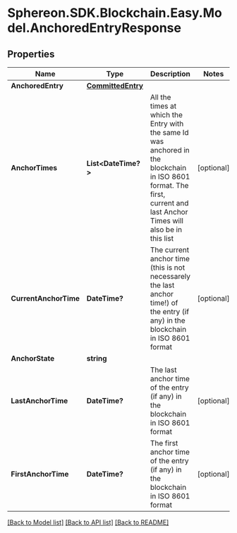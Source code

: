 # Sphereon.SDK.Blockchain.Easy.Model.AnchoredEntryResponse
## Properties

Name | Type | Description | Notes
------------ | ------------- | ------------- | -------------
**AnchoredEntry** | [**CommittedEntry**](CommittedEntry.md) |  | 
**AnchorTimes** | **List&lt;DateTime?&gt;** | All the times at which the Entry with the same Id was anchored in the blockchain in ISO 8601 format. The first, current and last Anchor Times will also be in this list | [optional] 
**CurrentAnchorTime** | **DateTime?** | The current anchor time (this is not necessarely the last anchor time!) of the entry (if any) in the blockchain in ISO 8601 format | [optional] 
**AnchorState** | **string** |  | 
**LastAnchorTime** | **DateTime?** | The last anchor time of the entry (if any) in the blockchain in ISO 8601 format | [optional] 
**FirstAnchorTime** | **DateTime?** | The first anchor time of the entry (if any) in the blockchain in ISO 8601 format | [optional] 

[[Back to Model list]](../README.md#documentation-for-models) [[Back to API list]](../README.md#documentation-for-api-endpoints) [[Back to README]](../README.md)

